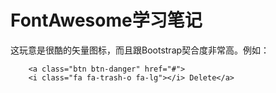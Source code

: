 # FontAwesome学习笔记
这玩意是很酷的矢量图标，而且跟Bootstrap契合度非常高。例如：

```
	<a class="btn btn-danger" href="#">
	<i class="fa fa-trash-o fa-lg"></i> Delete</a>
```